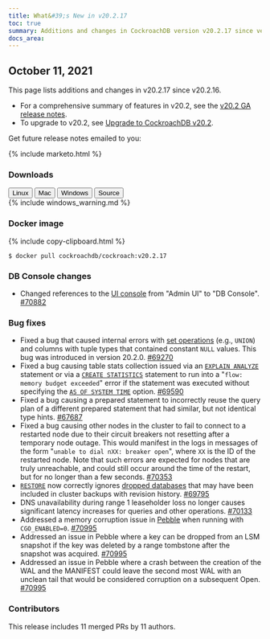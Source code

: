 ```yaml
---
title: What&#39;s New in v20.2.17
toc: true
summary: Additions and changes in CockroachDB version v20.2.17 since version v20.2.16
docs_area: 
---
```


## October 11, 2021

This page lists additions and changes in v20.2.17 since v20.2.16.

- For a comprehensive summary of features in v20.2, see the [v20.2 GA release notes](v20.2.0.html).
- To upgrade to v20.2, see [Upgrade to CockroachDB v20.2](../v20.2/upgrade-cockroach-version.html).

Get future release notes emailed to you:

{% include marketo.html %}


### Downloads

<div id="os-tabs" class="filters clearfix">
    <a href="https://binaries.cockroachdb.com/cockroach-v20.2.17.linux-amd64.tgz"><button id="linux" class="filter-button" data-scope="linux" data-eventcategory="linux-binary-release-notes">Linux</button></a>
    <a href="https://binaries.cockroachdb.com/cockroach-v20.2.17.darwin-10.9-amd64.tgz"><button id="mac" class="filter-button" data-scope="mac" data-eventcategory="mac-binary-release-notes">Mac</button></a>
    <a href="https://binaries.cockroachdb.com/cockroach-v20.2.17.windows-6.2-amd64.zip"><button id="windows" class="filter-button" data-scope="windows" data-eventcategory="windows-binary-release-notes">Windows</button></a>
    <a href="https://binaries.cockroachdb.com/cockroach-v20.2.17.src.tgz"><button id="source" class="filter-button" data-scope="source" data-eventcategory="source-release-notes">Source</button></a>
</div>

<section class="filter-content" data-scope="windows">
{% include windows_warning.md %}
</section>

### Docker image

{% include copy-clipboard.html %}
~~~shell
$ docker pull cockroachdb/cockroach:v20.2.17
~~~

### DB Console changes

- Changed references to the [UI console](../v20.2/ui-overview.html) from "Admin UI" to "DB Console". [#70882][#70882]

### Bug fixes

- Fixed a bug that caused internal errors with [set operations](../v20.2/selection-queries.html#set-operations) (e.g., `UNION`) and columns with tuple types that contained constant `NULL` values. This bug was introduced in version 20.2.0. [#69270][#69270]
- Fixed a bug causing table stats collection issued via an [`EXPLAIN ANALYZE`](../v20.2/explain-analyze.html) statement or via a [`CREATE STATISTICS`](../v20.2/create-statistics.html) statement to run into a "`flow: memory budget exceeded`" error if the statement was executed without specifying the [`AS OF SYSTEM TIME`](../v20.2/as-of-system-time.html) option. [#69590][#69590]
- Fixed a bug causing a prepared statement to incorrectly reuse the query plan of a different prepared statement that had similar, but not identical type hints. [#67687][#67687]
- Fixed a bug causing other nodes in the cluster to fail to connect to a restarted node due to their circuit breakers not resetting after a temporary node outage. This would manifest in the logs in messages of the form "`unable to dial nXX: breaker open`", where `XX` is the ID of the restarted node. Note that such errors are expected for nodes that are truly unreachable, and could still occur around the time of the restart, but for no longer than a few seconds. [#70353][#70353]
- [`RESTORE`](../v20.2/restore.html) now correctly ignores [dropped databases](../v20.2/drop-database.html) that may have been included in cluster backups with revision history. [#69795][#69795]
- DNS unavailability during range 1 leaseholder loss no longer causes significant latency increases for queries and other operations. [#70133][#70133]
- Addressed a memory corruption issue in [Pebble](../v20.2/architecture/storage-layer.html#pebble) when running with `CGO_ENABLED=0`. [#70995][#70995]
- Addressed an issue in Pebble where a key can be dropped from an LSM snapshot if the key was deleted by a range tombstone after the snapshot was acquired. [#70995][#70995]
- Addressed an issue in Pebble where a crash between the creation of the WAL and the MANIFEST could leave the second most WAL with an unclean tail that would be considered corruption on a subsequent Open. [#70995][#70995]

### Contributors

This release includes 11 merged PRs by 11 authors.

[#67687]: https://github.com/cockroachdb/cockroach/pull/67687
[#69270]: https://github.com/cockroachdb/cockroach/pull/69270
[#69590]: https://github.com/cockroachdb/cockroach/pull/69590
[#69795]: https://github.com/cockroachdb/cockroach/pull/69795
[#70133]: https://github.com/cockroachdb/cockroach/pull/70133
[#70353]: https://github.com/cockroachdb/cockroach/pull/70353
[#70882]: https://github.com/cockroachdb/cockroach/pull/70882
[#70995]: https://github.com/cockroachdb/cockroach/pull/70995

